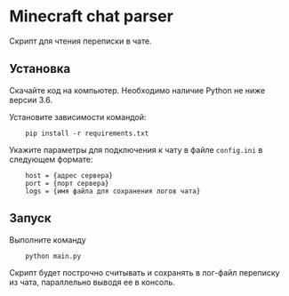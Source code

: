 # Minecraft chat parser

Скрипт для чтения переписки в чате.

## Установка

Скачайте код на компьютер. Необходимо наличие Python не ниже версии 3.6.

Установите зависимости командой:

        pip install -r requirements.txt

Укажите параметры для подключения к чату в файле `config.ini` в следующем формате:

        host = {адрес сервера}
        port = {порт сервера}
        logs = {имя файла для сохранения логов чата}

## Запуск

Выполните команду

        python main.py

Скрипт будет построчно считывать и сохранять в лог-файл переписку из чата, параллельно выводя ее в консоль.